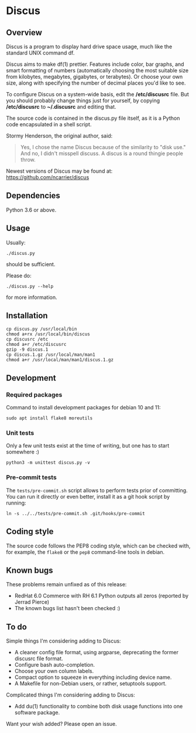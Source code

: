 # Discus

## Overview

Discus is a program to display hard drive space usage, much like the standard
UNIX command df.

Discus aims to make df(1) prettier.
Features include color, bar graphs, and smart formatting of numbers
(automatically choosing the most suitable size from kilobytes, megabytes,
gigabytes, or terabytes). Or choose your own size, along with specifying the
number of decimal places you'd like to see.

To configure Discus on a system-wide basis, edit the **/etc/discusrc** file.
But you should probably change things just for yourself, by copying
**/etc/discusrc** to **~/.discusrc** and editing that.

The source code is contained in the discus.py file itself, as it is a Python
code encapsulated in a shell script.

Stormy Henderson, the original author, said:

> Yes, I chose the name Discus because of the similarity to "disk use."
> And no, I didn't misspell discuss.
> A discus is a round thingie people throw.

Newest versions of Discus may be found at:
https://github.com/ncarrier/discus

## Dependencies

Python 3.6 or above.

## Usage

Usually:

```
./discus.py
```

should be sufficient.

Please do:

```
./discus.py --help
```

for more information.

## Installation

```
cp discus.py /usr/local/bin
chmod a+rx /usr/local/bin/discus
cp discusrc /etc
chmod a+r /etc/discusrc
gzip -9 discus.1
cp discus.1.gz /usr/local/man/man1
chmod a+r /usr/local/man/man1/discus.1.gz
```

## Development

### Required packages

Command to install development packages for debian 10 and 11:

```
sudo apt install flake8 moreutils
```

### Unit tests

Only a few unit tests exist at the time of writing, but one has to start
somewhere :)

```
python3 -m unittest discus.py -v
```

### Pre-commit tests

The `tests/pre-commit.sh` script allows to perform tests prior of committing.
You can run it directly or even better, install it as a git hook script by
running:

```
ln -s ../../tests/pre-commit.sh .git/hooks/pre-commit
```

## Coding style

The source code follows the PEP8 coding style, which can be checked with, for
example, the `flake8` or the `pep8` command-line tools in debian.

## Known bugs

These problems remain unfixed as of this release:

 * RedHat 6.0 Commerce with RH 6.1 Python outputs all zeros (reported by
   Jerrad Pierce)
 * The known bugs list hasn't been checked :)

## To do

Simple things I'm considering adding to Discus:

 * A cleaner config file format, using argparse, deprecating the former
   discusrc file format.
 * Configure bash auto-completion.
 * Choose your own column labels.
 * Compact option to squeeze in everything including device name.
 * A Makefile for non-Debian users, or rather, setuptools support.

Complicated things I'm considering adding to Discus:

 * Add du(1) functionality to combine both disk usage functions into
     one software package.

Want your wish added? Please open an issue.
